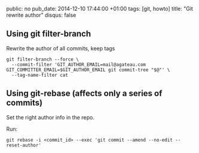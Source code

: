 public: no
pub_date: 2014-12-10 17:44:00 +01:00
tags: [git, howto]
title: "Git rewrite author"
disqus: false

## Using git filter-branch

Rewrite the author of all commits, keep tags

```
git filter-branch --force \
  --commit-filter 'GIT_AUTHOR_EMAIL=mail@agateau.com GIT_COMMITTER_EMAIL=$GIT_AUTHOR_EMAIL git commit-tree "$@"' \
  --tag-name-filter cat
```

## Using git-rebase (affects only a series of commits)

Set the right author info in the repo.

Run:

```
git rebase -i <commit_id> --exec 'git commit --amend --no-edit --reset-author'
```
